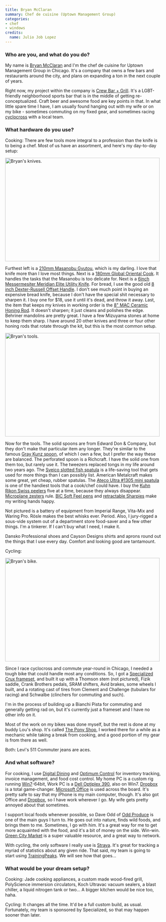 ```yaml
---
title: Bryan McClaran
summary: Chef de cuisine (Uptown Management Group)
categories:
- chef
- windows
credits:
  name: Julio Job Lopez
---
```


### Who are you, and what do you do?

My name is [Bryan McClaran](http://www.twitter.com/bryanlikesbikes "Bryan's Twitter account.") and I'm the chef de cuisine for Uptown Management Group in Chicago. It's a company that owns a few bars and restaurants around the city, and plans on expanding a ton in the next couple of years.

Right now, my project within the company is [Crew Bar + Grill](http://www.worldsgreatestbar.com/ "A sports bar in Chicago."). It's a LGBT-friendly neighborhood sports bar that is in the middle of getting re-conceptualized. Craft beer and awesome food are key points in that. In what little spare time I have, I am usually found hanging out with my wife or on my bike - sometimes commuting on my fixed gear, and sometimes racing [cyclocross](http://chicrosscup.com/ "A cyclocross competition in Chicago.") with a local team.

### What hardware do you use?

Cooking: There are few tools more integral to a profession than the knife is to being a chef. Most of us have an assortment, and here's my day-to-day setup:

<img src="/images/interviews/bryan.mcclaran/knives.jpg" width="500" height="335" alt="Bryan's knives." class="detail">

Furthest left is a [210mm Masanobu Gyutou][vg-10-gyutou], which is my darling. I love that knife more than I love most things. Next is a [180mm Global Oriental Cook][g-4]. It handles the tasks that the Masanobu is too delicate for. Next is a [6inch Messermesiter Meridian Elite Utility Knife][meridian-elite-6-inch]. For bread, I use the good old [8 inch Dexter-Russell Offset Handle][basics-sandwich-8-inch]. I don't see much point in buying an expensive bread knife, because I don't have the special shit necessary to sharpen it. I buy one for $18, use it until it's dead, and throw it away. Last, the item that keeps my knives in working order is the [8" MAC Ceramic Honing Rod][sr-85]. It doesn't sharpen; it just cleans and polishes the edge. Behriner mandolins are pretty great. I have a few Mizuyama stones at home to keep them sharp. I have around 20 other knives and three or four other honing rods that rotate through the kit, but this is the most common setup.

<img src="/images/interviews/bryan.mcclaran/tools.jpg" width="500" height="335" alt="Bryan's tools." class="detail">

Now for the tools. The solid spoons are from Edward Don & Company, but they don't make that particular item any longer. They're similar to the famous [Gray Kunz spoon][gray-kunz-spoon], of which I own a few, but I prefer the way these are balanced. The perforated spoon is a Richcraft. I have the solid one from them too, but rarely use it. The tweezers replaced tongs in my life around two years ago. The [Sveico slotted fish spatula][sv4055] is a life-saving tool that gets used for more things than I can possibly list. American Metalcraft makes some great, yet cheap, rubber spatulas. The [Ateco Ultra #1305 mini spatula][1305] is one of the handiest tools that a cook/chef could have. I buy the [Kuhn Rikon Swiss peelers][original-swiss-peeler] five at a time, because they always disappear. [Microplane zesters][classic-series-zester] rule. [BIC Soft Feel pens][soft-feel] and [retractable Sharpies][retractable-fine-point] make my writing hands happy.

Not pictured is a battery of equipment from Imperial Range, Vita-Mix and Waring Pro. Rӧsle makes the best whisks ever. Period. Also, I jury-rigged a sous-vide system out of a department store food-saver and a few other things. I'm a tinkerer. If I can't buy what I need, I make it.

Dansko Professional shoes and Cayson Designs shirts and aprons round out the things that I use every day. Comfort and looking good are tantamount.

Cycling:

<img src="/images/interviews/bryan.mcclaran/bike.jpg" width="500" height="335" alt="Bryan's bike." class="detail">

Since I race cyclocross and commute year-round in Chicago, I needed a tough bike that could handle most any conditions. So, I got a [Specialized Crux frameset][crux], and built it up with a Thomson stem (not pictured), Fizik saddle, Crank Brothers pedals, SRAM shifters, Avid brakes, some wheels I built, and a rotating cast of tires from Clement and Challenge (tubulars for racing) and Schwalbe (clinchers for commuting and such).

I'm in the process of building up a Bianchi Pista for commuting and generally getting rad on, but it's currently just a frameset and I have no other info on it.

Most of the work on my bikes was done myself, but the rest is done at my buddy Lou's shop. It's called [The Pony Shop](http://www.ponyshop.com/ "A bike shop in Chicago."), I worked there for a while as a mechanic while taking a break from cooking, and a good portion of my gear is from there as well.

Both: Levi's 511 Commuter jeans are aces.

### And what software?

For cooking, I use [Digital Dining][digital-dining] and [Optimum Control][optimum-control] for inventory tracking, invoice management, and food cost control. My home PC is a custom rig running [Win7][windows-7]-64bit, Work PC is a [Dell Optiplex 390][optiplex-390], also on Win7. [Dropbox][] is a total game-changer. [Microsoft Office][office] is used across the board. It's pretty safe to say that my iPhone is my main computer, though. It's also got Office and [Dropbox][dropbox-ios], so I have work wherever I go. My wife gets pretty annoyed about that sometimes.

I support local foods whenever possible, so Dave Odd of [Odd Produce](http://www.oddproduce.com/ "A produce and foraging company in Chicago.") is one of the main guys I turn to. He goes out into nature, finds wild foods, and brings them to me. Sometimes, I go with him. It's a great way for me to get more acquainted with the food, and it's a bit of money on the side. Win-win. [Green City Market](http://www.greencitymarket.org/ "A produce marketplace educator in Chicago.") is a super valuable resource, and a great way to network.

With cycling, the only software I really use is [Strava][]. It's great for tracking a myriad of statistics about any given ride. That said, my team is going to start using [TrainingPeaks][]. We will see how that goes...

### What would be your dream setup?

Cooking: Jade cooking appliances, a custom made wood-fired grill, PolyScience immersion circulators, Koch Ultravac vacuum sealers, a blast chiller, a liquid nitrogen tank or two... A bigger kitchen would be nice too, haha.

Cycling: It changes all the time. It'd be a full custom build, as usual. Fortunately, my team is sponsored by Specialized, so that may happen sooner than later.

[1305]: https://www.amazon.com/Ateco-0-75-Inch-Small-Sized-Spatula/dp/B0000VLEU4/ "A small spatula."
[basics-sandwich-8-inch]: http://knives.dexter1818.com/shop/dexter-basics/bread-knives/p94807.html "A sandwich knife."
[classic-series-zester]: http://us.microplane.com/microplaneclassicserieszestergrater.aspx "A zester and grater."
[crux]: http://www.specialized.com/us/en/bikes/road/crux "A model of road bike."
[g-4]: http://www.global-knife.com/products/g/product_g-4.html "A chef's knife."
[gray-kunz-spoon]: http://graykunz.net/kunz-food/gray-kunz-spoon/ "A spoon."
[meridian-elite-6-inch]: http://www.messermeister.com/Meridian-Elite-6-Inch-Utility-Knife/ "A utility knife."
[optiplex-390]: https://www.dell.com/us/business/p/optiplex-390/pd "A desktop PC."
[original-swiss-peeler]: https://www.kuhnrikonshop.com/product/original-swiss-peeler-red "A peeler."
[retractable-fine-point]: https://www.sharpie.com/enUS/Pages/retractable-fine-point-marker.aspx "A retractable marker."
[soft-feel]: https://www.amazon.com/BIC-Retractable-Ballpoint-Medium-12-Count/dp/B00006IE82 "A ballpoint pen."
[sr-85]: https://www.macknife.com/kitchen/products-by-series/sharpeners-a-hones/honing-rods/77-sr-85-mac-8fq-white-ceramic-honing-rod.html?vmcchk=1 "A ceramic honing rod."
[sv4055]: https://www.amazon.com/Sveico-SV4055-Slotted-Fish-Spatula/dp/B001UAOMJE "A slotted fish spatula."
[vg-10-gyutou]: http://korin.com/Masanobu-VG-10-Gyutou_2 "A chef's knife."
[digital-dining]: https://www.digitaldining.com/ "Point of sale software."
[dropbox-ios]: https://www.dropbox.com/iphoneapp "An iOS version of the syncing software."
[dropbox]: https://www.dropbox.com/ "Online syncing and storage."
[office]: https://products.office.com/en-us/home "An office productivity suite."
[optimum-control]: https://tracrite.net/ "Restaurant management software."
[strava]: https://www.strava.com/ "A running/cycling tracking and performance service."
[trainingpeaks]: http://www.trainingpeaks.com "A training and workout tracking service."
[windows-7]: https://en.wikipedia.org/wiki/Windows_7 "An operating system."
